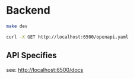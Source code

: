 # Backend

```sh
make dev

curl -X GET http://localhost:6500/openapi.yaml
```

## API Specifies

see: <http://localhost:6500/docs>
